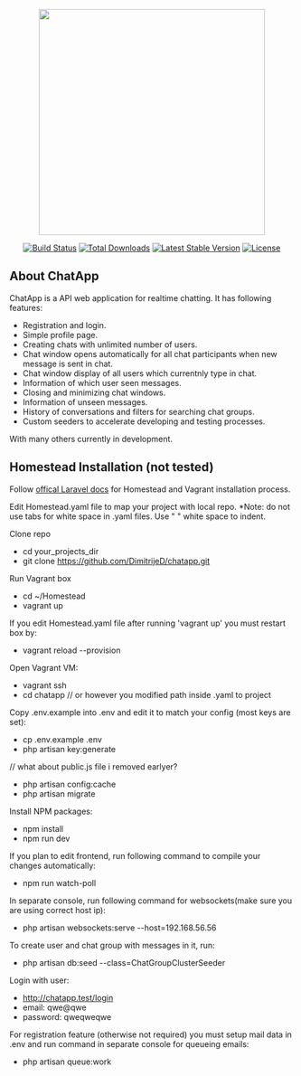 <p align="center"><a href="https://laravel.com" target="_blank"><img src="https://raw.githubusercontent.com/laravel/art/master/logo-lockup/5%20SVG/2%20CMYK/1%20Full%20Color/laravel-logolockup-cmyk-red.svg" width="400"></a></p>

<p align="center">
<a href="https://travis-ci.org/laravel/framework"><img src="https://travis-ci.org/laravel/framework.svg" alt="Build Status"></a>
<a href="https://packagist.org/packages/laravel/framework"><img src="https://img.shields.io/packagist/dt/laravel/framework" alt="Total Downloads"></a>
<a href="https://packagist.org/packages/laravel/framework"><img src="https://img.shields.io/packagist/v/laravel/framework" alt="Latest Stable Version"></a>
<a href="https://packagist.org/packages/laravel/framework"><img src="https://img.shields.io/packagist/l/laravel/framework" alt="License"></a>
</p>

## About ChatApp

ChatApp is a API web application for realtime chatting. It has following features:

- Registration and login.
- Simple profile page.
- Creating chats with unlimited number of users.
- Chat window opens automatically for all chat participants when new message is sent in chat.
- Chat window display of all users which currentnly type in chat.
- Information of which user seen messages.
- Closing and minimizing chat windows.
- Information of unseen messages.
- History of conversations and filters for searching chat groups.
- Custom seeders to accelerate developing and testing processes.

With many others currently in development.

## Homestead Installation (not tested)

Follow [offical Laravel docs](https://laravel.com/docs/8.x/homestead) for Homestead and Vagrant installation process.

Edit Homestead.yaml file to map your project with local repo. 
*Note: do not use tabs for white space in .yaml files. Use " " white space to indent. 

Clone repo

- cd your_projects_dir
- git clone https://github.com/DimitrijeD/chatapp.git

Run Vagrant box

- cd ~/Homestead
- vagrant up

If you edit Homestead.yaml file after running 'vagrant up' you must restart box by:

- vagrant reload --provision

Open Vagrant VM:

- vagrant ssh 
- cd chatapp // or however you modified path inside .yaml to project

Copy .env.example into .env and edit it to match your config (most keys are set):

- cp .env.example .env
- php artisan key:generate

// what about public.js file i removed earlyer?

- php artisan config:cache
- php artisan migrate

Install NPM packages:

- npm install
- npm run dev

If you plan to edit frontend, run following command to compile your changes automatically:

- npm run watch-poll 

In separate console, run following command for websockets(make sure you are using correct host ip):

- php artisan websockets:serve --host=192.168.56.56

To create user and chat group with messages in it, run:

- php artisan db:seed --class=ChatGroupClusterSeeder

Login with user:

- http://chatapp.test/login
- email:    qwe@qwe
- password: qweqweqwe

For registration feature (otherwise not required) you must setup mail data in .env and run command in separate console for queueing emails:

- php artisan queue:work


